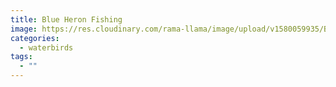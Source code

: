 ```yaml
---
title: Blue Heron Fishing
image: https://res.cloudinary.com/rama-llama/image/upload/v1580059935/Blue_Heron_Fishing_w16iuu.jpg
categories:
  - waterbirds
tags:
  - ""
---
```

